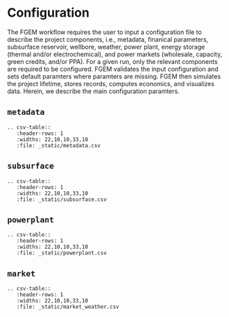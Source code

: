 # Configuration

The FGEM workflow requires the user to input a configuration file to describe the project components, i.e., metadata, finanical parameters, subsurface reservoir, wellbore, weather, power plant, energy storage (thermal and/or electrochemical), and power markets (wholesale, capacity, green credits, and/or PPA). For a given run, only the relevant components are required to be configured. FGEM validates the input configuration and sets default paramters where paramters are missing. FGEM then simulates the project lifetime, stores records, computes economics, and visualizes data. Herein, we describe the main configuration paramters. 

## `metadata`

```{eval-rst}
.. csv-table::
   :header-rows: 1
   :widths: 22,10,10,33,10
   :file: _static/metadata.csv
```

## `subsurface`

```{eval-rst}
.. csv-table::
   :header-rows: 1
   :widths: 22,10,10,33,10
   :file: _static/subsurface.csv
```

## `powerplant`

```{eval-rst}
.. csv-table::
   :header-rows: 1
   :widths: 22,10,10,33,10
   :file: _static/powerplant.csv
```

## `market`

```{eval-rst}
.. csv-table::
   :header-rows: 1
   :widths: 22,10,10,33,10
   :file: _static/market_weather.csv
```

<!-- ## `battery`

```{eval-rst}
.. csv-table::
   :header-rows: 1
   :widths: 22,10,10,33,10
   :file: _static/battery.csv
```

## `tank`

```{eval-rst}
.. csv-table::
   :header-rows: 1
   :widths: 22,10,10,33,10
   :file: _static/tank.csv
``` -->


